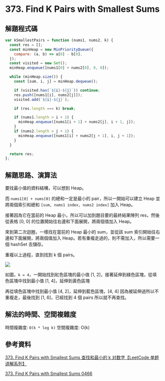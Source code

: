 # 373. Find K Pairs with Smallest Sums

## 解題程式碼

```javascript
var kSmallestPairs = function (nums1, nums2, k) {
  const res = [];
  const minHeap = new MinPriorityQueue({
    compare: (a, b) => a[0] - b[0],
  });
  const visited = new Set();
  minHeap.enqueue([nums1[0] + nums2[0], 0, 0]);

  while (minHeap.size()) {
    const [sum, i, j] = minHeap.dequeue();

    if (visited.has(`${i}-${j}`)) continue;
    res.push([nums1[i], nums2[j]]);
    visited.add(`${i}-${j}`);

    if (res.length === k) break;

    if (nums1.length > i + 1) {
      minHeap.enqueue([nums1[i + 1] + nums2[j], i + 1, j]);
    }
    if (nums2.length > j + 1) {
      minHeap.enqueue([nums1[i] + nums2[j + 1], i, j + 1]);
    }
  }

  return res;
};
```

## 解題思路、演算法

要找最小值的資料結構，可以想到 Heap。

而 `nums1[0] + nums[0]` 的總和一定是最小的 pair，所以一開始可以建立 Heap 並將兩個索引和總和 `[sum, nums1 index, nums2 index]` 加入 Heap。

接著因為它在當前的 Heap 最小，所以可以加到題目要的最終結果陣列 res，然後從表格 [0, 0] 的位置開始往右邊和下面展開，將兩個值加入 Heap。

來到第二次迴圈，一樣找在當前的 Heap 最小的 sum，並從該 sum 索引開始往右邊和下面展開，將兩個值加入 Heap。若有重複走過的，則不需加入，所以需要一個 hashSet 去儲存。

重複以上過程，直到找到 k 個 pairs。

![](https://upload.cc/i1/2024/05/04/pF3wOd.png)

如圖，`k = 4`，一開始找到紅色區塊的最小值 [1, 2]，接著延伸到綠色區塊，從填色區塊中找到最小值 [1, 4]，延伸到黃色區塊

再從填色區塊中找到最小值 [4, 2]，延伸到藍色區塊，[4, 4] 因為被延伸過所以不重複走，最後找到 [1, 6]，已經找到 4 個 pairs 所以就不再查找。

## 解法的時間、空間複雜度

時間複雜度: `O(k * log k)`
空間複雜度: O(k)

## 參考資料

[373. Find K Pairs with Smallest Sums 查找和最小的 k 对数字【LeetCode 单题讲解系列】](https://youtu.be/K2WdEIyXpv0)

[373. Find K Pairs with Smallest Sums 0466](https://www.bilibili.com/video/BV1QM41117ZG/)
